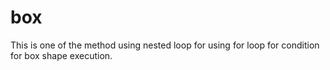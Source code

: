 # box
This is one of the method using nested loop 
for using for loop for condition 
for box shape execution.
